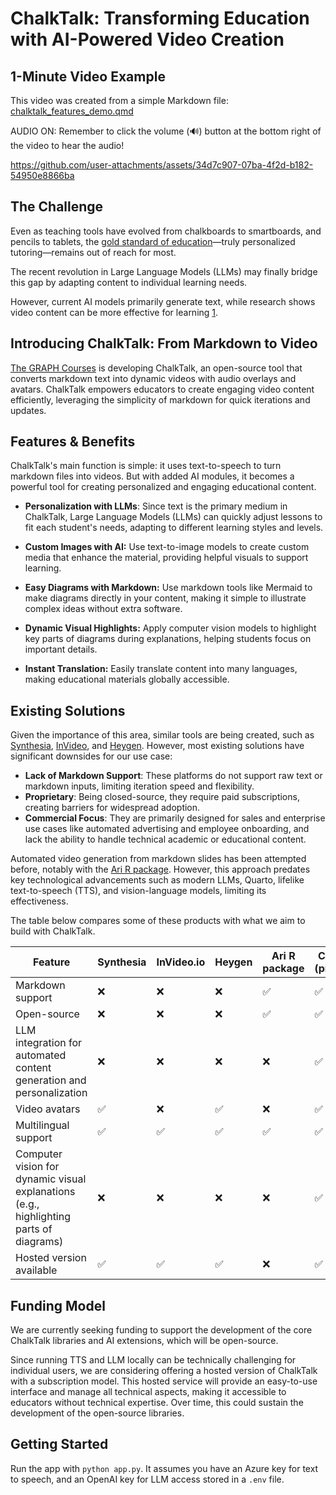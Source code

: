 # ChalkTalk: Transforming Education with AI-Powered Video Creation

## 1-Minute Video Example

This video was created from a simple Markdown file: [chalktalk_features_demo.qmd](https://github.com/the-graph-courses/chalktalk/blob/main/chalktalk_features_demo.qmd)

AUDIO ON: Remember to click the volume (🔊) button at the bottom right of the video to hear the audio!

https://github.com/user-attachments/assets/34d7c907-07ba-4f2d-b182-54950e8866ba

## The Challenge

Even as teaching tools have evolved from chalkboards to smartboards, and pencils to tablets, the [gold standard of education](https://en.wikipedia.org/wiki/Bloom%27s_2_sigma_problem)—truly personalized tutoring—remains out of reach for most.

The recent revolution in Large Language Models (LLMs) may finally bridge this gap by adapting content to individual learning needs.

However, current AI models primarily generate text, while research shows video content can be more effective for learning [1](https://doi.org/10.3102/0034654321990713).

## Introducing ChalkTalk: From Markdown to Video

[The GRAPH Courses](https://thegraphcourses.org/) is developing ChalkTalk, an open-source tool that converts markdown text into dynamic videos with audio overlays and avatars. ChalkTalk empowers educators to create engaging video content efficiently, leveraging the simplicity of markdown for quick iterations and updates.

## Features & Benefits

ChalkTalk's main function is simple: it uses text-to-speech to turn markdown files into videos. But with added AI modules, it becomes a powerful tool for creating personalized and engaging educational content.

-   **Personalization with LLMs**: Since text is the primary medium in ChalkTalk, Large Language Models (LLMs) can quickly adjust lessons to fit each student's needs, adapting to different learning styles and levels.

-   **Custom Images with AI:** Use text-to-image models to create custom media that enhance the material, providing helpful visuals to support learning.

-   **Easy Diagrams with Markdown:** Use markdown tools like Mermaid to make diagrams directly in your content, making it simple to illustrate complex ideas without extra software.

-   **Dynamic Visual Highlights:** Apply computer vision models to highlight key parts of diagrams during explanations, helping students focus on important details.

-   **Instant Translation:** Easily translate content into many languages, making educational materials globally accessible.

## Existing Solutions

Given the importance of this area, similar tools are being created, such as [Synthesia](https://www.synthesia.io/), [InVideo](https://invideo.io/), and [Heygen](https://www.heygen.com/). However, most existing solutions have significant downsides for our use case:

-   **Lack of Markdown Support**: These platforms do not support raw text or markdown inputs, limiting iteration speed and flexibility.
-   **Proprietary**: Being closed-source, they require paid subscriptions, creating barriers for widespread adoption.
-   **Commercial Focus**: They are primarily designed for sales and enterprise use cases like automated advertising and employee onboarding, and lack the ability to handle technical academic or educational content.

Automated video generation from markdown slides has been attempted before, notably with the [Ari R package](https://github.com/jhudsl/ari). However, this approach predates key technological advancements such as modern LLMs, Quarto, lifelike text-to-speech (TTS), and vision-language models, limiting its effectiveness.

The table below compares some of these products with what we aim to build with ChalkTalk.

| Feature | Synthesia | InVideo.io | Heygen | Ari R package | ChalkTalk (proposed) |
|--------------|------------|------------|------------|------------|------------|
| Markdown support | ❌ | ❌ | ❌ | ✅ | ✅ |
| Open-source | ❌ | ❌ | ❌ | ✅ | ✅ |
| LLM integration for automated content generation and personalization | ❌ | ❌ | ❌ | ❌ | ✅ |
| Video avatars | ✅ | ❌ | ✅ | ❌ | ✅ |
| Multilingual support | ✅ | ✅ | ✅ | ✅ | ✅ |
| Computer vision for dynamic visual explanations (e.g., highlighting parts of diagrams) | ❌ | ❌ | ❌ | ❌ | ✅ |
| Hosted version available | ✅ | ✅ | ✅ | ❌ | ✅ |

## Funding Model

We are currently seeking funding to support the development of the core ChalkTalk libraries and AI extensions, which will be open-source.

Since running TTS and LLM locally can be technically challenging for individual users, we are considering offering a hosted version of ChalkTalk with a subscription model. This hosted service will provide an easy-to-use interface and manage all technical aspects, making it accessible to educators without technical expertise. Over time, this could sustain the development of the open-source libraries.

## Getting Started

Run the app with `python app.py`. It assumes you have an Azure key for text to speech, and an OpenAI key for LLM access stored in a `.env` file.
